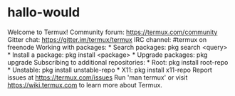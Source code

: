 # hallo-would
Welcome to Termux!  Community forum: https://termux.com/community Gitter chat:     https://gitter.im/termux/termux IRC channel:     #termux on freenode  Working with packages:   * Search packages:   pkg search &lt;query>  * Install a package: pkg install &lt;package>  * Upgrade packages:  pkg upgrade  Subscribing to additional repositories:   * Root:     pkg install root-repo  * Unstable: pkg install unstable-repo  * X11:      pkg install x11-repo  Report issues at https://termux.com/issues  Run 'man termux' or visit https://wiki.termux.com to learn more about Termux.
